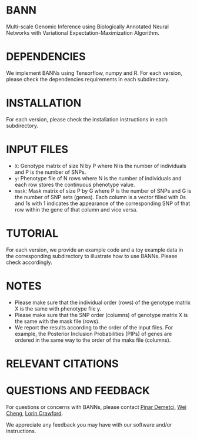 # BANN
Multi-scale Genomic Inference using Biologically Annotated Neural Networks with Variational Expectation-Maximization Algorithm.
 
# DEPENDENCIES
We implement BANNs using Tensorflow, numpy and R. For each version, please check the dependencies requirements in each subdirectory. 

# INSTALLATION
For each version, please check the installation instructions in each subdirectory.

# INPUT FILES
* `X`: Genotype matrix of size N by P where N is the number of individuals and P is the number of SNPs.
* `y`: Phenotype file of N rows where N is the number of individuals and each row stores the continuous phenotype value. 
* `mask`: Mask matrix of size P by G where P is the number of SNPs and G is the number of SNP sets (genes). Each column is a vector filled with 0s and 1s with 1 indicates the appearance of the corresponding SNP of that row within the gene of that column and vice versa.  

# TUTORIAL
For each version, we provide an example code and a toy example data in the corresponding subdirectory to illustrate how to use BANNs. Please check accordingly.

# NOTES
* Please make sure that the individual order (rows) of the genotype matrix X is the same with phenotype file y.
* Please make sure that the SNP order (columns) of genotype matrix X is the same with the mask file (rows). 
* We report the results according to the order of the input files. For example, the Posterior Inclusion Probabilities (PIPs) of genes are ordered in the same way to the order of the maks file (columns). 

# RELEVANT CITATIONS


# QUESTIONS AND FEEDBACK
For questions or concerns with BANNs, please contact [Pinar Demetci](mailto:pinar_demetci@brown.edu), [Wei Cheng](mailto:wei_cheng1@brown.edu), [Lorin Crawford](mailto:lorin_crawford@brown.edu).

We appreciate any feedback you may have with our software and/or instructions.








